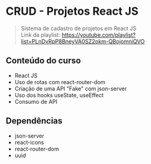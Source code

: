 # CRUD - Projetos React JS

> Sistema de cadastro de projetos em React JS </br>
> Link da playlist: https://youtube.com/playlist?list=PLnDvRpP8BneyVA0SZ2okm-QBojomniQVO

## Conteúdo do curso
- React JS
- Uso de rotas com react-router-dom
- Criação de uma API "Fake" com json-server
- Uso dos hooks useState, useEffect
- Consumo de API

## Dependências
- json-server
- react-icons
- react-router-dom
- uuid